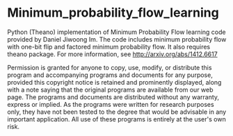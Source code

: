 # Minimum_probability_flow_learning
Python (Theano) implementation of Minimum Probability Flow learning code provided by Daniel Jiwoong Im.
The code includes minimum probability flow with one-bit flip and factored minimum probability flow.
It also requires theano package. For more information, see http://arxiv.org/abs/1412.6617

Permission is granted for anyone to copy, use, modify, or distribute this program and accompanying programs and documents for any purpose, provided this copyright notice is retained and prominently displayed, along with a note saying that the original programs are available from our web page. The programs and documents are distributed without any warranty, express or implied. As the programs were written for research purposes only, they have not been tested to the degree that would be advisable in any important application. All use of these programs is entirely at the user's own risk.

